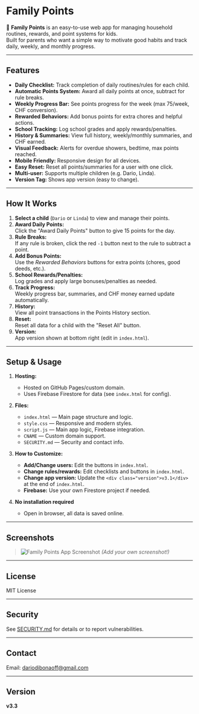 # Family Points

🌟 **Family Points** is an easy-to-use web app for managing household routines, rewards, and point systems for kids.  
Built for parents who want a simple way to motivate good habits and track daily, weekly, and monthly progress.

---

## Features

- **Daily Checklist:** Track completion of daily routines/rules for each child.
- **Automatic Points System:** Award all daily points at once, subtract for rule breaks.
- **Weekly Progress Bar:** See points progress for the week (max 75/week, CHF conversion).
- **Rewarded Behaviors:** Add bonus points for extra chores and helpful actions.
- **School Tracking:** Log school grades and apply rewards/penalties.
- **History & Summaries:** View full history, weekly/monthly summaries, and CHF earned.
- **Visual Feedback:** Alerts for overdue showers, bedtime, max points reached.
- **Mobile Friendly:** Responsive design for all devices.
- **Easy Reset:** Reset all points/summaries for a user with one click.
- **Multi-user:** Supports multiple children (e.g. Dario, Linda).
- **Version Tag:** Shows app version (easy to change).

---

## How It Works

1. **Select a child** (`Dario` or `Linda`) to view and manage their points.
2. **Award Daily Points:**  
   Click the "Award Daily Points" button to give 15 points for the day.
3. **Rule Breaks:**  
   If any rule is broken, click the red `-1` button next to the rule to subtract a point.
4. **Add Bonus Points:**  
   Use the *Rewarded Behaviors* buttons for extra points (chores, good deeds, etc.).
5. **School Rewards/Penalties:**  
   Log grades and apply large bonuses/penalties as needed.
6. **Track Progress:**  
   Weekly progress bar, summaries, and CHF money earned update automatically.
7. **History:**  
   View all point transactions in the Points History section.
8. **Reset:**  
   Reset all data for a child with the "Reset All" button.
9. **Version:**  
   App version shown at bottom right (edit in `index.html`).

---

## Setup & Usage

1. **Hosting:**  
   - Hosted on GitHub Pages/custom domain.
   - Uses Firebase Firestore for data (see `index.html` for config).

2. **Files:**  
   - `index.html` — Main page structure and logic.
   - `style.css` — Responsive and modern styles.
   - `script.js` — Main app logic, Firebase integration.
   - `CNAME` — Custom domain support.
   - `SECURITY.md` — Security and contact info.

3. **How to Customize:**
   - **Add/Change users:** Edit the buttons in `index.html`.
   - **Change rules/rewards:** Edit checklists and buttons in `index.html`.
   - **Change app version:** Update the `<div class="version">v3.1</div>` at the end of `index.html`.
   - **Firebase:** Use your own Firestore project if needed.

4. **No installation required**  
   - Open in browser, all data is saved online.

---

## Screenshots

> ![Family Points App Screenshot](https://familypoints.master3d.net/screenshot.png)
*(Add your own screenshot!)*

---

## License

MIT License

---

## Security

See [SECURITY.md](SECURITY.md) for details or to report vulnerabilities.

---

## Contact

Email: dariodibonaoff@gmail.com

---

## Version

**v3.3**

